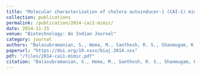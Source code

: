 ```yaml
---
title: "Molecular characterization of cholera autoinducer-1 (CAI-1) mimic as a potent CqsS receptor agonist"
collection: publications
permalink: /publication/2014-cai1-mimic/
date: 2014-11-15
venue: "Biotechnology: An Indian Journal"
category: journal
authors: "Balasubramanian, S., Hema, M., Santhosh, R. S., Shanmugam, K., & Solomon, A. P."
paperurl: "https://doi.org/10.xxxx/biaj.2014.xxx"
pdf: "/files/2014-cai1-mimic.pdf"
citation: "Balasubramanian, S., Hema, M., Santhosh, R. S., Shanmugam, K., & Solomon, A. P. (2014). Molecular characterization of cholera autoinducer-1 (CAI-1) mimic as a potent *CqsS* receptor agonist. *Biotechnology: An Indian Journal*, 2014. https://doi.org/10.xxxx/biaj.2014.xxx"
---
```


